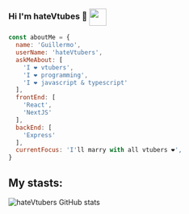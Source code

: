 ### Hi I'm hateVtubes 👋 <img src='https://c.tenor.com/KrfXBQ3EuFwAAAAM/hololive-sakamata-chloe.gif' align='center' width='34' height='34' >

```js
const aboutMe = {
  name: 'Guillermo',
  userName: 'hateVtubers',
  askMeAbout: [
    'I ❤️ vtubers',
    'I ❤️ programming',
    'I ❤️ javascript & typescript'
  ],
  frontEnd: [
    'React',
    'NextJS'
  ],
  backEnd: [
    'Express'
  ],
  currentFocus: 'I'll marry with all vtubers ❤️',
}
```

## My stasts:
![hateVtubers GitHub stats](https://github-readme-stats.vercel.app/api?username=hateVtubers&show_icons=true&theme=synthwave)

<!--
**hateVtubers/hateVtubers** is a ✨ _special_ ✨ repository because its `README.md` (this file) appears on your GitHub profile.

Here are some ideas to get you started:

- 🔭 I’m currently working on ...
- 🌱 I’m currently learning ...
- 👯 I’m looking to collaborate on ...
- 🤔 I’m looking for help with ...
- 💬 Ask me about ...
- 📫 How to reach me: ...
- 😄 Pronouns: ...
- ⚡ Fun fact: ...
-->

